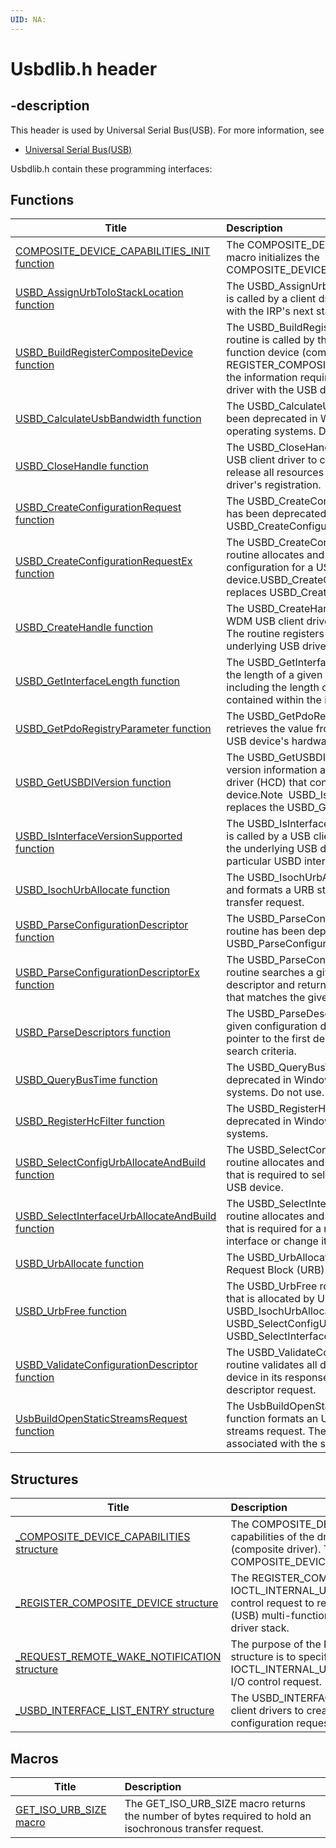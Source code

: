 ```yaml
---
UID: NA:
---
```


# Usbdlib.h header

## -description

This header is used by Universal Serial Bus(USB). For more information, see
- [Universal Serial Bus(USB)](../_usbref/index.md)

Usbdlib.h contain these programming interfaces:


## Functions

| Title   | Description   |
| ---- |:---- |
| [COMPOSITE_DEVICE_CAPABILITIES_INIT function](nf-usbdlib-composite_device_capabilities_init.md) | The COMPOSITE_DEVICE_CAPABILITIES_INIT macro initializes the COMPOSITE_DEVICE_CAPABILITIES structure. |
| [USBD_AssignUrbToIoStackLocation function](nf-usbdlib-usbd_assignurbtoiostacklocation.md) | The USBD_AssignUrbToIoStackLocation routine is called by a client driver to associate an URB with the IRP's next stack location. |
| [USBD_BuildRegisterCompositeDevice function](nf-usbdlib-usbd_buildregistercompositedevice.md) | The USBD_BuildRegisterCompositeDevice routine is called by the driver of a USB multi-function device (composite driver) to initialize a REGISTER_COMPOSITE_DEVICE structure with the information required for registering the driver with the USB driver stack. |
| [USBD_CalculateUsbBandwidth function](nf-usbdlib-usbd_calculateusbbandwidth.md) | The USBD_CalculateUsbBandwidth routine has been deprecated in Windows XP and later operating systems. Do not use. |
| [USBD_CloseHandle function](nf-usbdlib-usbd_closehandle.md) | The USBD_CloseHandle routine is called by a USB client driver to close a USBD handle and release all resources associated with the driver's registration. |
| [USBD_CreateConfigurationRequest function](nf-usbdlib-usbd_createconfigurationrequest.md) | The USBD_CreateConfigurationRequest routine has been deprecated. Use USBD_CreateConfigurationRequestEx instead. |
| [USBD_CreateConfigurationRequestEx function](nf-usbdlib-usbd_createconfigurationrequestex.md) | The USBD_CreateConfigurationRequestEx routine allocates and formats a URB to select a configuration for a USB device.USBD_CreateConfigurationRequestEx replaces USBD_CreateConfigurationRequest. |
| [USBD_CreateHandle function](nf-usbdlib-usbd_createhandle.md) | The USBD_CreateHandle routine is called by a WDM USB client driver to obtain a USBD handle. The routine registers the client driver with the underlying USB driver stack. |
| [USBD_GetInterfaceLength function](nf-usbdlib-usbd_getinterfacelength.md) | The USBD_GetInterfaceLength routine obtains the length of a given interface descriptor, including the length of all endpoint descriptors contained within the interface. |
| [USBD_GetPdoRegistryParameter function](nf-usbdlib-usbd_getpdoregistryparameter.md) | The USBD_GetPdoRegistryParameter routine retrieves the value from the specified key in the USB device's hardware registry. |
| [USBD_GetUSBDIVersion function](nf-usbdlib-usbd_getusbdiversion.md) | The USBD_GetUSBDIVersion routine returns version information about the host controller driver (HCD) that controls the client's USB device.Note  USBD_IsInterfaceVersionSupported replaces the USBD_GetUSBDIVersion routine |
| [USBD_IsInterfaceVersionSupported function](nf-usbdlib-usbd_isinterfaceversionsupported.md) | The USBD_IsInterfaceVersionSupported routine is called by a USB client driver to check whether the underlying USB driver stack supports a particular USBD interface version. |
| [USBD_IsochUrbAllocate function](nf-usbdlib-usbd_isochurballocate.md) | The USBD_IsochUrbAllocate routine allocates and formats a URB structure for an isochronous transfer request. |
| [USBD_ParseConfigurationDescriptor function](nf-usbdlib-usbd_parseconfigurationdescriptor.md) | The USBD_ParseConfigurationDescriptor routine has been deprecated. Use USBD_ParseConfigurationDescriptorEx instead. |
| [USBD_ParseConfigurationDescriptorEx function](nf-usbdlib-usbd_parseconfigurationdescriptorex.md) | The USBD_ParseConfigurationDescriptorEx routine searches a given configuration descriptor and returns a pointer to an interface that matches the given search criteria. |
| [USBD_ParseDescriptors function](nf-usbdlib-usbd_parsedescriptors.md) | The USBD_ParseDescriptors routine searches a given configuration descriptor and returns a pointer to the first descriptor that matches the search criteria. |
| [USBD_QueryBusTime function](nf-usbdlib-usbd_querybustime.md) | The USBD_QueryBusTime routine has been deprecated in Windows XP and later operating systems. Do not use. |
| [USBD_RegisterHcFilter function](nf-usbdlib-usbd_registerhcfilter.md) | The USBD_RegisterHcFilter routine has been deprecated in Windows XP and later operating systems. |
| [USBD_SelectConfigUrbAllocateAndBuild function](nf-usbdlib-usbd_selectconfigurballocateandbuild.md) | The USBD_SelectConfigUrbAllocateAndBuild routine allocates and formats a URB structure that is required to select a configuration for a USB device. |
| [USBD_SelectInterfaceUrbAllocateAndBuild function](nf-usbdlib-usbd_selectinterfaceurballocateandbuild.md) | The USBD_SelectInterfaceUrbAllocateAndBuild routine allocates and formats a URB structure that is required for a request to select an interface or change its alternate setting. |
| [USBD_UrbAllocate function](nf-usbdlib-usbd_urballocate.md) | The USBD_UrbAllocate routine allocates a USB Request Block (URB). |
| [USBD_UrbFree function](nf-usbdlib-usbd_urbfree.md) | The USBD_UrbFree routine releases the URB that is allocated by USBD_UrbAllocate, USBD_IsochUrbAllocate, USBD_SelectConfigUrbAllocateAndBuild, or USBD_SelectInterfaceUrbAllocateAndBuild. |
| [USBD_ValidateConfigurationDescriptor function](nf-usbdlib-usbd_validateconfigurationdescriptor.md) | The USBD_ValidateConfigurationDescriptor routine validates all descriptors returned by a device in its response to a configuration descriptor request. |
| [UsbBuildOpenStaticStreamsRequest function](nf-usbdlib-usbbuildopenstaticstreamsrequest.md) | The UsbBuildOpenStaticStreamsRequest inline function formats an URB structure for an open-streams request. The request opens streams associated with the specified bulk endpoint. |

## Structures

| Title   | Description   |
| ---- |:---- |
| [_COMPOSITE_DEVICE_CAPABILITIES structure](ns-usbdlib-_composite_device_capabilities.md) | The COMPOSITE_DEVICE_CAPABILITIES structure specifies the capabilities of the driver of a USB multi-function device (composite driver). To initialize the structure, use the COMPOSITE_DEVICE_CAPABILITIES_INIT macro. |
| [_REGISTER_COMPOSITE_DEVICE structure](ns-usbdlib-_register_composite_device.md) | The REGISTER_COMPOSITE_DEVICE structure is used with the IOCTL_INTERNAL_USB_REGISTER_COMPOSITE_DEVICE I/O control request to register a parent driver of a Universal Serial Bus (USB) multi-function device (composite driver) with the USB driver stack. |
| [_REQUEST_REMOTE_WAKE_NOTIFICATION structure](ns-usbdlib-_request_remote_wake_notification.md) | The purpose of the REQUEST_REMOTE_WAKE_NOTIFICATION structure is to specify input parameters for the IOCTL_INTERNAL_USB_REQUEST_REMOTE_WAKE_NOTIFICATION I/O control request. |
| [_USBD_INTERFACE_LIST_ENTRY structure](ns-usbdlib-_usbd_interface_list_entry.md) | The USBD_INTERFACE_LIST_ENTRY structure is used by USB client drivers to create an array of interfaces to be inserted into a configuration request. |

## Macros

| Title   | Description   |
| ---- |:---- |
| [GET_ISO_URB_SIZE macro](nf-usbdlib-get_iso_urb_size.md) | The GET_ISO_URB_SIZE macro returns the number of bytes required to hold an isochronous transfer request. |
